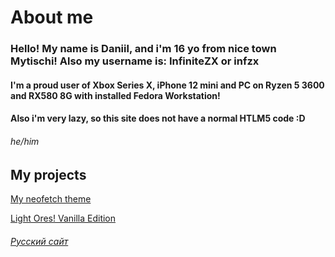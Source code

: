 # About me
### Hello! My name is Daniil, and i'm 16 yo from nice town Mytischi! Also my username is: InfiniteZX or infzx
#### I'm a proud user of Xbox Series X, iPhone 12 mini and PC on Ryzen 5 3600 and RX580 8G with installed Fedora Workstation!
#### Also i'm very lazy, so this site does not have a normal HTLM5 code :D
###### he/him
## My projects
[My neofetch theme](https://github.com/InfiniteZX/neofetch-themes/releases/tag/Release)

[Light Ores! Vanilla Edition](https://modrinth.com/resourcepack/light-ores!)




###### [Русский сайт](https://infinitezx.github.io/ru)
